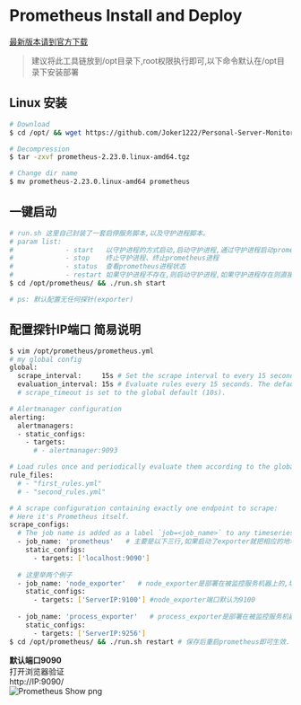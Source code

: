 # Prometheus Install and Deploy
[最新版本请到官方下载](https://prometheus.io/download/)

> 建议将此工具链放到/opt目录下,root权限执行即可,以下命令默认在/opt目录下安装部署

## Linux 安装
~~~bash
# Download
$ cd /opt/ && wget https://github.com/Joker1222/Personal-Server-Monitor/blob/master/prometheus/prometheus-2.23.0-linux_amd64.tgz

# Decompression
$ tar -zxvf prometheus-2.23.0.linux-amd64.tgz

# Change dir name
$ mv prometheus-2.23.0.linux-amd64 prometheus
~~~

## 一键启动
~~~bash
# run.sh 这里自己封装了一套启停服务脚本,以及守护进程脚本。
# param list: 
#             - start   以守护进程的方式启动,启动守护进程,通过守护进程启动prometheus,日志输出在./log/目录下
#             - stop    终止守护进程、终止prometheus进程
#             - status  查看prometheus进程状态
#             - restart 如果守护进程不存在,则启动守护进程,如果守护进程存在则直接关掉prometheus进程,等待5s后prometheus被守护进程自动拉起
$ cd /opt/prometheus/ && ./run.sh start 

# ps: 默认配置无任何探针(exporter)
~~~

## 配置探针IP端口 简易说明
~~~bash
$ vim /opt/prometheus/prometheus.yml
# my global config
global:
  scrape_interval:     15s # Set the scrape interval to every 15 seconds. Default is every 1 minute.
  evaluation_interval: 15s # Evaluate rules every 15 seconds. The default is every 1 minute.
  # scrape_timeout is set to the global default (10s).

# Alertmanager configuration
alerting:
  alertmanagers:
  - static_configs:
    - targets:
      # - alertmanager:9093

# Load rules once and periodically evaluate them according to the global 'evaluation_interval'.
rule_files:
  # - "first_rules.yml"
  # - "second_rules.yml"

# A scrape configuration containing exactly one endpoint to scrape:
# Here it's Prometheus itself.
scrape_configs:
  # The job name is added as a label `job=<job_name>` to any timeseries scraped from this config.
  - job_name: 'prometheus'   # 主要是以下三行,如果启动了exporter就把相应的地址配置进去
    static_configs:
      - targets: ['localhost:9090']
      
  # 这里举两个例子
  - job_name: 'node_exporter'   # node_exporter是部署在被监控服务机器上的,填写被监控机器的IP端口(9100)
    static_configs:
      - targets: ['ServerIP:9100'] #node_exporter端口默认为9100
     
  - job_name: 'process_exporter'   # process_exporter是部署在被监控服务机器上的,填写被监控机器的IP端口(9256)
    static_configs:
      - targets: ['ServerIP:9256']
$ cd /opt/prometheus/ && ./run.sh restart # 保存后重启prometheus即可生效.
~~~

**默认端口9090** <br>
打开浏览器验证 <br>
http://IP:9090/ <br>
![Prometheus Show png](https://raw.githubusercontent.com/Joker1222/remote_png/master/prometheus/PrometheusShow.png)



